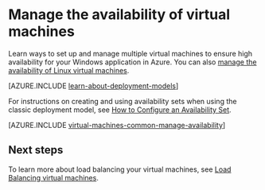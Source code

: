 <properties
	pageTitle="Manage the availability of Windows VMs | Microsoft Azure"
	description="Learn how to use multiple virtual machines to ensure high availability for your Windows application in Azure"
	services="virtual-machines-windows"
	documentationCenter=""
	authors="cynthn"
	manager="timlt"
	editor="tysonn"
	tags="azure-resource-manager,azure-service-management"/>

<tags
	ms.service="virtual-machines-windows"
	ms.date="05/25/2016"
	wacn.date=""/>

# Manage the availability of virtual machines

Learn ways to set up and manage multiple virtual machines to ensure high availability for your Windows application in Azure. You can also [manage the availability of Linux virtual machines](/documentation/articles/virtual-machines-linux-manage-availability/).

[AZURE.INCLUDE [learn-about-deployment-models](../includes/learn-about-deployment-models-both-include.md)]

For instructions on creating and using availability sets when using the classic deployment model, see [How to Configure an Availability Set](/documentation/articles/virtual-machines-windows-classic-configure-availability/).

[AZURE.INCLUDE [virtual-machines-common-manage-availability](../includes/virtual-machines-common-manage-availability.md)]

## Next steps

To learn more about load balancing your virtual machines, see [Load Balancing virtual machines](/documentation/articles/virtual-machines-windows-load-balance/).